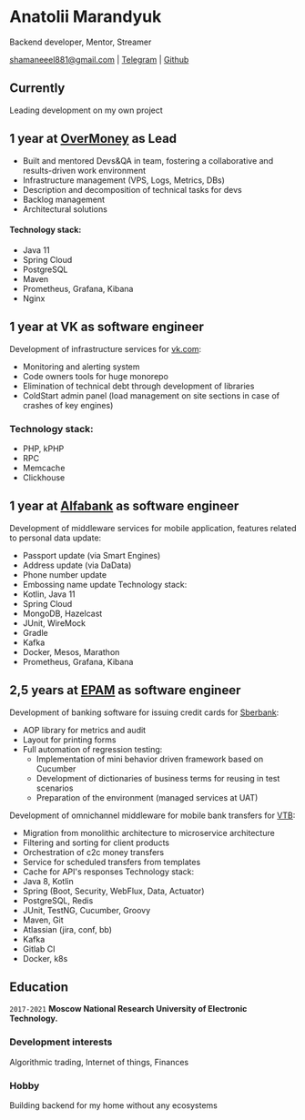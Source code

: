# Anatolii Marandyuk
Backend developer, Mentor, Streamer

<div id="webaddress">
<a href="shamaneeel881@gmail.com">shamaneeel881@gmail.com</a>
| <a href="https://t.me/Marandyuk_Anatolii">Telegram</a> | <a href="https://github.com/nekromant322">Github</a> 
</div>


## Currently

Leading development on my own project 

## 1 year at [OverMoney](https://github.com/nekromant322/OverMoney) as Lead
- Built and mentored Devs&QA in team, fostering a collaborative and results-driven work environment
- Infrastructure management (VPS, Logs, Metrics, DBs)
- Description and decomposition of technical tasks for devs
- Backlog management
- Architectural solutions
#### Technology stack:
- Java 11
- Spring Cloud
- PostgreSQL
- Maven
- Prometheus, Grafana, Kibana
- Nginx

## 1 year at VK as software engineer 
Development of infrastructure services for [vk.com](vk.com):
- Monitoring and alerting system  
- Code owners tools for huge monorepo 
- Elimination of technical debt through development of libraries 
- ColdStart admin panel (load management on site sections in case of crashes of key engines)
### Technology stack:
- PHP, kPHP
- RPC
- Memcache
- Clickhouse

## 1 year at [Alfabank](https://alfabank.ru) as software engineer
Development of middleware services for mobile application, features related to personal data update:  
- Passport update (via Smart Engines)
- Address update (via DaData)
- Phone number update
- Embossing name update
Technology stack:
- Kotlin, Java 11 
- Spring Cloud
- MongoDB, Hazelcast
- JUnit, WireMock
- Gradle
- Kafka
- Docker, Mesos, Marathon
- Prometheus, Grafana, Kibana

## 2,5 years at [EPAM](https://epam.com) as software engineer
Development of banking software for issuing credit cards for [Sberbank](https://www.sberbank.ru):
- AOP library for metrics and audit
- Layout for printing forms
- Full automation of regression testing:
   + Implementation of mini behavior driven framework based on Cucumber
   + Development of dictionaries of business terms for reusing in test scenarios
   + Preparation of the environment (managed services at UAT)

Development of omnichannel middleware for mobile bank transfers for [VTB](https://www.vtb.ru):
- Migration from monolithic architecture to microservice architecture
- Filtering and sorting for client products
- Orchestration of c2c money transfers
- Service for scheduled transfers from templates
- Cache for API's responses
Technology stack:
- Java 8, Kotlin
- Spring (Boot, Security, WebFlux, Data, Actuator)
- PostgreSQL, Redis
- JUnit, TestNG, Cucumber, Groovy
- Maven, Git
- Atlassian (jira, conf, bb)
- Kafka
- Gitlab CI
- Docker, k8s

## Education

`2017-2021`
__Moscow National Research University of Electronic Technology.__

### Development interests

Algorithmic trading, Internet of things, Finances

### Hobby
Building backend for my home without any ecosystems
<!-- ### Footer

Last updated: May 2013 -->


